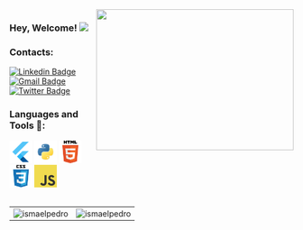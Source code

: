 <img align="right" width="350" height="250" src="https://raw.githubusercontent.com/MicaelliMedeiros/micaellimedeiros/master/image/computer-illustration.png"/>

### Hey, Welcome! <img src="https://github.com/TheDudeThatCode/TheDudeThatCode/blob/master/Assets/Mario_Hello_Big.gif" width="40px">

### Contacts:

[![Linkedin Badge](https://img.shields.io/badge/-LinkedIn-blue?style=flat&logo=Linkedin&logoColor=white&link=https://www.linkedin.com/in/ismaelpedro/)](https://www.linkedin.com/in/ismaelpedro/)
[![Gmail Badge](https://img.shields.io/badge/-Gmail-c14438?style=flat&logo=Gmail&logoColor=white&link=mailto:rebeccamanzi@gmail.com)](mailto:http.ismaeel@gmail.com)
[![Twitter Badge](https://img.shields.io/badge/-Twitter-blue?style=flat&logo=Twitter&logoColor=white&link=https://www.twitter.com/ismaelpdro/)](https://www.twitter.com/ismaelpdro/)

### Languages and Tools :rocket::

<code><img height="40" src="https://raw.githubusercontent.com/github/explore/80688e429a7d4ef2fca1e82350fe8e3517d3494d/topics/flutter/flutter.png"></code>
<code><img height="40" src="https://raw.githubusercontent.com/github/explore/80688e429a7d4ef2fca1e82350fe8e3517d3494d/topics/python/python.png"></code>
<code><img height="40" src="https://raw.githubusercontent.com/github/explore/80688e429a7d4ef2fca1e82350fe8e3517d3494d/topics/html/html.png"></code>
<code><img height="40" src="https://raw.githubusercontent.com/github/explore/80688e429a7d4ef2fca1e82350fe8e3517d3494d/topics/css/css.png"></code>
<code><img height="40" src="https://raw.githubusercontent.com/github/explore/80688e429a7d4ef2fca1e82350fe8e3517d3494d/topics/javascript/javascript.png"></code>
<br>
<br>

  <table width="100%">
    <tr>
        <td>
          <img width="450px" align="center" src="https://github-readme-stats.vercel.app/api/top-langs/?username=ismaelpedro&layout=compact&show_icons=true&theme=dracula&hide_border=true" alt="ismaelpedro"/>
      </td>
        <td>
          <img width="450px" align="center" src="https://github-readme-stats.vercel.app/api?username=ismaelpedro&theme=dracula&show_icons=true&hide_border=true" alt="ismaelpedro"/>
        </td>
    </tr>  
  </table>
